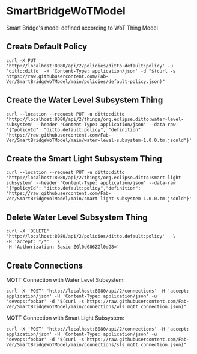 # SmartBridgeWoTModel
Smart Bridge's model defined according to WoT Thing Model


## Create Default Policy
```
curl -X PUT 'http://localhost:8080/api/2/policies/ditto.default:policy' -u 'ditto:ditto' -H 'Content-Type: application/json' -d "$(curl -s https://raw.githubusercontent.com/Fab-Ver/SmartBridgeWoTModel/main/policies/default-policy.json)"
```


## Create the Water Level Subsystem Thing 
```
curl --location --request PUT -u ditto:ditto 'http://localhost:8080/api/2/things/org.eclipse.ditto:water-level-subsystem' --header 'Content-Type: application/json' --data-raw '{"policyId": "ditto.default:policy", "definition": "https://raw.githubusercontent.com/Fab-Ver/SmartBridgeWoTModel/main/water-level-subsystem-1.0.0.tm.jsonld"}'
```


## Create the Smart Light Subsystem Thing 
```
curl --location --request PUT -u ditto:ditto 'http://localhost:8080/api/2/things/org.eclipse.ditto:smart-light-subsystem' --header 'Content-Type: application/json' --data-raw '{"policyId": "ditto.default:policy","definition": "https://raw.githubusercontent.com/Fab-Ver/SmartBridgeWoTModel/main/smart-light-subsystem-1.0.0.tm.jsonld"}'
```


## Delete Water Level Subsystem Thing 
```
curl -X 'DELETE' 'http://localhost:8080/api/2/policies/ditto.default:policy'   \
-H 'accept: */*'   \
-H 'Authorization: Basic ZGl0dG86ZGl0dG8='
```


## Create Connections 

MQTT Connection with Water Level Subsystem:
```
curl -X 'POST' 'http://localhost:8080/api/2/connections' -H 'accept: application/json' -H 'Content-Type: application/json' -u 'devops:foobar' -d "$(curl -s https://raw.githubusercontent.com/Fab-Ver/SmartBridgeWoTModel/main/connections/wls_mqtt_connection.json)"
```

MQTT Connection with Smart Light Subsystem:
```
curl -X 'POST' 'http://localhost:8080/api/2/connections' -H 'accept: application/json' -H 'Content-Type: application/json' -u 'devops:foobar' -d "$(curl -s https://raw.githubusercontent.com/Fab-Ver/SmartBridgeWoTModel/main/connections/sls_mqtt_connection.json)"
```

